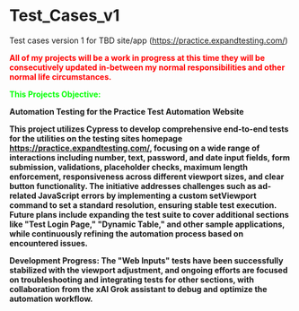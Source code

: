 # Test_Cases_v1
Test cases version 1 for TBD site/app (https://practice.expandtesting.com/)


<span style="color: #ff0000"><strong>All of my projects will be a work in progress at this time they will be consecutively updated in-between my normal responsibilities and other normal life circumstances.</span><strong>


<span style="color: #00ff00"><strong>This Projects Objective:</span><strong>

Automation Testing for the Practice Test Automation Website

This project utilizes Cypress to develop comprehensive end-to-end tests for the utilities on the testing sites homepage https://practice.expandtesting.com/, focusing on a wide range of interactions including number, text, password, and date input fields, form submission, validations, placeholder checks, maximum length enforcement, responsiveness across different viewport sizes, and clear button functionality. The initiative addresses challenges such as ad-related JavaScript errors by implementing a custom setViewport command to set a standard resolution, ensuring stable test execution. Future plans include expanding the test suite to cover additional sections like "Test Login Page," "Dynamic Table," and other sample applications, while continuously refining the automation process based on encountered issues.

Development Progress: The "Web Inputs" tests have been successfully stabilized with the viewport adjustment, and ongoing efforts are focused on troubleshooting and integrating tests for other sections, with collaboration from the xAI Grok assistant to debug and optimize the automation workflow.